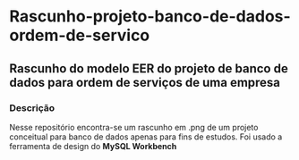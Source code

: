 # Rascunho-projeto-banco-de-dados-ordem-de-servico

## Rascunho do modelo EER do projeto de banco de dados para ordem de serviços de uma empresa

### Descrição

Nesse repositório encontra-se um rascunho em .png de um projeto conceitual para banco de dados apenas para fins de estudos. Foi usado a ferramenta de design do **MySQL Workbench**

